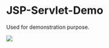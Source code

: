 # JSP-Servlet-Demo
Used for demonstration purpose. 

![](https://www.flaticon.com/svg/vstatic/svg/3790/3790275.svg?token=exp=1614982481~hmac=dd6e19e9a60120f1a2fd0cbbb1f5dd6f)
